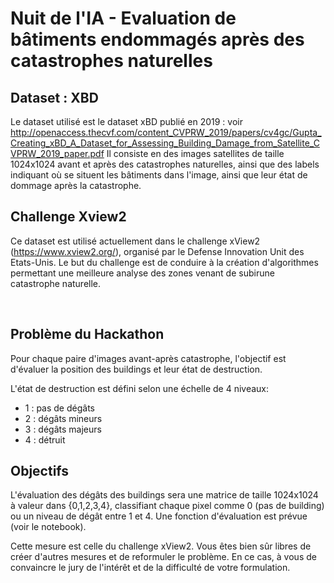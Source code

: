# Nuit de l'IA - Evaluation de bâtiments endommagés après des catastrophes naturelles

## Dataset : XBD
Le dataset utilisé est le dataset xBD publié en 2019 : voir http://openaccess.thecvf.com/content_CVPRW_2019/papers/cv4gc/Gupta_Creating_xBD_A_Dataset_for_Assessing_Building_Damage_from_Satellite_CVPRW_2019_paper.pdf 
Il consiste en des images satellites de taille 1024x1024 avant et après des catastrophes naturelles, ainsi que des labels indiquant où se situent les bâtiments dans l'image, ainsi que leur état de dommage après la catastrophe.

## Challenge Xview2
Ce dataset est utilisé actuellement dans le challenge xView2 (https://www.xview2.org/), organisé par le Defense Innovation Unit des Etats-Unis. Le but du challenge est de conduire à la création d'algorithmes permettant une meilleure analyse des zones venant de subirune catastrophe naturelle.

<br/>

## Problème du Hackathon
Pour chaque paire d'images avant-après catastrophe, l'objectif est d'évaluer la position des buildings et leur état de destruction.


L'état de destruction est défini selon une échelle de 4 niveaux:
 - 1 : pas de dégâts
 - 2 : dégâts mineurs
 - 3 : dégâts majeurs
 - 4 : détruit


## Objectifs
L'évaluation des dégâts des buildings sera une matrice de taille 1024x1024 à valeur dans {0,1,2,3,4}, classifiant chaque pixel comme 0 (pas de building) ou un niveau de dégât entre 1 et 4. Une fonction d'évaluation est prévue (voir le notebook).

Cette mesure est celle du challenge xView2. Vous êtes bien sûr libres de créer d'autres mesures et de reformuler le problème. En ce cas, à vous de convaincre le jury de l'intérêt et de la difficulté de votre formulation.
